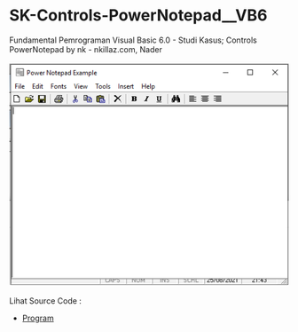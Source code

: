 # SK-Controls-PowerNotepad__VB6
Fundamental Pemrograman Visual Basic 6.0 - Studi Kasus; Controls PowerNotepad by nk - nkillaz.com, Nader<br><br>
<img src="https://github.com/RizkyKhapidsyah/SK-Controls-PowerNotepad__VB6/blob/main/result/001.PNG"><br><br>
Lihat Source Code : <br>
- <a href="https://github.com/RizkyKhapidsyah/SK-Controls-PowerNotepad__VB6">Program</a>
